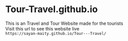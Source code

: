 # Tour-Travel.github.io
This is an Travel and Tour Website made for the tourists \
Visit this url to see this website live \
` https://sayan-maity.github.io/Tour---Travel/ `

